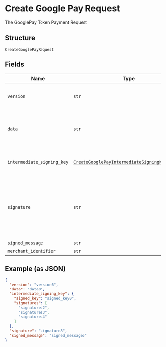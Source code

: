 
# Create Google Pay Request

The GooglePay Token Payment Request

## Structure

`CreateGooglePayRequest`

## Fields

| Name | Type | Tags | Description |
|  --- | --- | --- | --- |
| `version` | `str` | Optional | Informação sobre a versão do token. Único valor aceito é EC_v2 |
| `data` | `str` | Optional | Dados de pagamento criptografados. Corresponde ao encryptedMessage do token Google. |
| `intermediate_signing_key` | [`CreateGooglePayIntermediateSigningKeyRequest`](../../doc/models/create-google-pay-intermediate-signing-key-request.md) | Optional | The GooglePay intermediate signing key request |
| `signature` | `str` | Optional | Assinatura dos dados de pagamento. Verifica se a origem da mensagem é o Google. Corresponde ao signature do token Google. |
| `signed_message` | `str` | Optional | - |
| `merchant_identifier` | `str` | Optional | - |

## Example (as JSON)

```json
{
  "version": "version6",
  "data": "data0",
  "intermediate_signing_key": {
    "signed_key": "signed_key0",
    "signatures": [
      "signatures2",
      "signatures3",
      "signatures4"
    ]
  },
  "signature": "signature8",
  "signed_message": "signed_message6"
}
```

